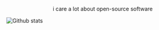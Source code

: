 <p align="center">
i care a lot about open-source software
</p>

<img align="center" src="https://github-readme-stats.vercel.app/api?username=avocadeys&show_icons=true&bg_color=1e1e2e&text_color=cdd6f4&icon_color=cba6f7&title_color=94e2d5" alt="Github stats"/>
